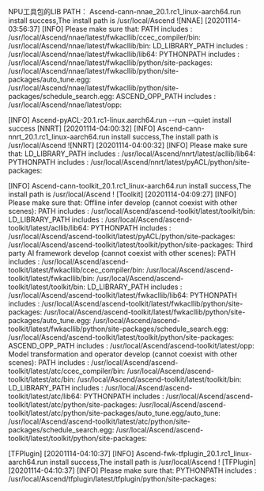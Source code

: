 NPU工具包的LIB PATH：
 Ascend-cann-nnae_20.1.rc1_linux-aarch64.run install success,The install path is /usr/local/Ascend ![NNAE] [20201114-03:56:37] [INFO] Please make sure that:
PATH includes :
        /usr/local/Ascend/nnae/latest/fwkacllib/ccec_compiler/bin:
        /usr/local/Ascend/nnae/latest/fwkacllib/bin:
LD_LIBRARY_PATH includes :
        /usr/local/Ascend/nnae/latest/fwkacllib/lib64:
PYTHONPATH includes :
        /usr/local/Ascend/nnae/latest/fwkacllib/python/site-packages:
        /usr/local/Ascend/nnae/latest/fwkacllib/python/site-packages/auto_tune.egg:
        /usr/local/Ascend/nnae/latest/fwkacllib/python/site-packages/schedule_search.egg:
ASCEND_OPP_PATH includes :
        /usr/local/Ascend/nnae/latest/opp:

 [INFO] Ascend-pyACL-20.1.rc1-linux.aarch64.run --run --quiet install success
[NNRT] [20201114-04:00:32] [INFO] Ascend-cann-nnrt_20.1.rc1_linux-aarch64.run install success,The install path is /usr/local/Ascend ![NNRT] [20201114-04:00:32] [INFO] Please make sure that:
LD_LIBRARY_PATH includes :
        /usr/local/Ascend/nnrt/latest/acllib/lib64:
PYTHONPATH includes :
        /usr/local/Ascend/nnrt/latest/pyACL/python/site-packages:

[INFO] Ascend-cann-toolkit_20.1.rc1_linux-aarch64.run install success,The install path is /usr/local/Ascend !
[Toolkit] [20201114-04:09:27] [INFO] Please make sure that:
Offline infer develop (cannot coexist with other scenes):
        PATH includes :
                /usr/local/Ascend/ascend-toolkit/latest/toolkit/bin:
        LD_LIBRARY_PATH includes :
                /usr/local/Ascend/ascend-toolkit/latest/acllib/lib64:
        PYTHONPATH includes :
                /usr/local/Ascend/ascend-toolkit/latest/pyACL/python/site-packages:
                /usr/local/Ascend/ascend-toolkit/latest/toolkit/python/site-packages:
Third party AI framework develop (cannot coexist with other scenes):
        PATH includes :
                /usr/local/Ascend/ascend-toolkit/latest/fwkacllib/ccec_compiler/bin:
                /usr/local/Ascend/ascend-toolkit/latest/fwkacllib/bin:
                /usr/local/Ascend/ascend-toolkit/latest/toolkit/bin:
        LD_LIBRARY_PATH includes :
                /usr/local/Ascend/ascend-toolkit/latest/fwkacllib/lib64:
        PYTHONPATH includes :
                /usr/local/Ascend/ascend-toolkit/latest/fwkacllib/python/site-packages:
                /usr/local/Ascend/ascend-toolkit/latest/fwkacllib/python/site-packages/auto_tune.egg:
                /usr/local/Ascend/ascend-toolkit/latest/fwkacllib/python/site-packages/schedule_search.egg:
                /usr/local/Ascend/ascend-toolkit/latest/toolkit/python/site-packages:
        ASCEND_OPP_PATH includes :
                /usr/local/Ascend/ascend-toolkit/latest/opp:
Model transformation and operator develop (cannot coexist with other scenes):
        PATH includes :
                /usr/local/Ascend/ascend-toolkit/latest/atc/ccec_compiler/bin:
                /usr/local/Ascend/ascend-toolkit/latest/atc/bin:
                /usr/local/Ascend/ascend-toolkit/latest/toolkit/bin:
        LD_LIBRARY_PATH includes :
                /usr/local/Ascend/ascend-toolkit/latest/atc/lib64:
        PYTHONPATH includes :
                /usr/local/Ascend/ascend-toolkit/latest/atc/python/site-packages:
                /usr/local/Ascend/ascend-toolkit/latest/atc/python/site-packages/auto_tune.egg/auto_tune:
                /usr/local/Ascend/ascend-toolkit/latest/atc/python/site-packages/schedule_search.egg:
                /usr/local/Ascend/ascend-toolkit/latest/toolkit/python/site-packages:

[TFPlugin] [20201114-04:10:37] [INFO] Ascend-fwk-tfplugin_20.1.rc1_linux-aarch64.run install success,The install path is /usr/local/Ascend !
[TFPlugin] [20201114-04:10:37] [INFO] Please make sure that:
PYTHONPATH includes :
        /usr/local/Ascend/tfplugin/latest/tfplugin/python/site-packages: